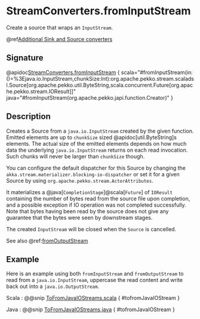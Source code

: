 # StreamConverters.fromInputStream

Create a source that wraps an `InputStream`.

@ref[Additional Sink and Source converters](../index.md#additional-sink-and-source-converters)

## Signature

@apidoc[StreamConverters.fromInputStream](StreamConverters$) { scala="#fromInputStream(in:()=%3Ejava.io.InputStream,chunkSize:Int):org.apache.pekko.stream.scaladsl.Source[org.apache.pekko.util.ByteString,scala.concurrent.Future[org.apache.pekko.stream.IOResult]]" java="#fromInputStream(org.apache.pekko.japi.function.Creator)" }

## Description

Creates a Source from a `java.io.InputStream` created by the given function.  Emitted elements are up to `chunkSize` 
sized @apidoc[util.ByteString]s elements.  The actual size of the emitted elements depends on how much data the 
underlying `java.io.InputStream` returns on each read invocation. Such chunks will  never be larger 
than `chunkSize` though.

You can configure the default dispatcher for this Source by changing 
the `akka.stream.materializer.blocking-io-dispatcher` or set it for a given Source by 
using `org.apache.pekko.stream.ActorAttributes`.

It materializes a @java[`CompletionStage`]@scala[`Future`] of `IOResult` containing the number of bytes read from the source file 
upon completion,  and a possible exception if IO operation was not completed successfully. Note that bytes having
been read by the source does not give any guarantee that the bytes were seen by downstream stages.

The created `InputStream` will be closed when the `Source` is cancelled.

See also @ref:[fromOutputStream](fromOutputStream.md)


## Example

Here is an example using both `fromInputStream` and `fromOutputStream` to read from a `java.io.InputStream`, 
uppercase the read content and write back out into a `java.io.OutputStream`.

Scala
:   @@snip [ToFromJavaIOStreams.scala](/akka-docs/src/test/scala/docs/stream/operators/converters/ToFromJavaIOStreams.scala) { #tofromJavaIOStream }

Java
:   @@snip [ToFromJavaIOStreams.java](/akka-docs/src/test/java/jdocs/stream/operators/converters/ToFromJavaIOStreams.java) { #tofromJavaIOStream }

